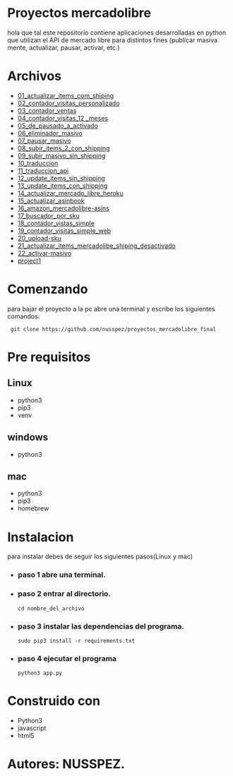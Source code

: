 # Proyectos mercadolibre

hola que tal este repositorio contiene aplicaciones desarrolladas en python que utilizan el API de mercado libre para distintos fines (publicar masiva mente, actualizar, pausar, activar, etc.)

# Archivos

 - [01_actualizar_items_com_shiping](https://github.com/nusspez/proyectos_mercadolibre_final/tree/master/01_actualizar_items_com_shiping)
 - [02_contador_visitas_personalizado](https://github.com/nusspez/proyectos_mercadolibre_final/tree/master/02_contador_visitas_personalizado)
 - [03_contador_ventas](https://github.com/nusspez/proyectos_mercadolibre_final/tree/master/03_contador_ventas)
 - [04_contador_visitas_12 _meses](https://github.com/nusspez/proyectos_mercadolibre_final/tree/master/04_contador_visitas_12%20_meses)
 - [05_de_pausado_a_activado](https://github.com/nusspez/proyectos_mercadolibre_final/tree/master/05_de_pausado_a_activado)
 - [06_eliminador_masivo](https://github.com/nusspez/proyectos_mercadolibre_final/tree/master/06_eliminador_masivo)
 - [07_pausar_masivo](https://github.com/nusspez/proyectos_mercadolibre_final/tree/master/07_pausar_masivo)
 - [08_subir_items_2_con_shipping](https://github.com/nusspez/proyectos_mercadolibre_final/tree/master/08_subir_items_2_con_shipping)
 - [09_subir_masivo_sin_shipping](https://github.com/nusspez/proyectos_mercadolibre_final/tree/master/09_subir_masivo_sin_shipping)
 - [10_traduccion](https://github.com/nusspez/proyectos_mercadolibre_final/tree/master/10_traduccion)
 - [11_traduccion_api](https://github.com/nusspez/proyectos_mercadolibre_final/tree/master/11_traduccion_api)
 - [12_update_items_sin_shipping](https://github.com/nusspez/proyectos_mercadolibre_final/tree/master/12_update_items_sin_shipping)
 - [13_update_items_con_shipping](https://github.com/nusspez/proyectos_mercadolibre_final/tree/master/13_update_items_con_shipping)
 - [14_actualizar_mercado_libre_heroku](https://github.com/nusspez/proyectos_mercadolibre_final/tree/master/14_actualizar_mercado_libre_heroku)
 - [15_actualizar_asinbook](https://github.com/nusspez/proyectos_mercadolibre_final/tree/master/15_actualizar_asinbook)
 - [16_amazon_mercadolibre-asins](https://github.com/nusspez/proyectos_mercadolibre_final/tree/master/16_amazon_mercadolibre-asins)
 - [17_buscador_por_sku](https://github.com/nusspez/proyectos_mercadolibre_final/tree/master/17_buscador_por_sku)
 - [18_contador_vistas_simple](https://github.com/nusspez/proyectos_mercadolibre_final/tree/master/18_contador_vistas_simple)
 - [19_contador_visitas_simple_web](https://github.com/nusspez/proyectos_mercadolibre_final/tree/master/19_contador_visitas_simple_web)
 - [20_upload-sku](https://github.com/nusspez/proyectos_mercadolibre_final/tree/master/20_upload-sku)
 - [21_actualizar_items_mercadolibe_shiping_desactivado](https://github.com/nusspez/proyectos_mercadolibre_final/tree/master/21_actualizar_items_mercadolibe_shiping_desactivado)
 - [22_activar-masivo](https://github.com/nusspez/proyectos_mercadolibre_final/tree/master/22_activar-masivo)
 - [project1]()

# Comenzando

para bajar el proyecto a la pc  abre una terminal y escribe los siguientes comandos:
```
 git clone https://github.com/nusspez/proyectos_mercadolibre_final
```

# Pre requisitos

## Linux

 - python3
 - pip3
 - venv

## windows

 - python3

## mac

- python3
- pip3
- homebrew

# Instalacion

para instalar debes de seguir los siguientes pasos(Linux y mac)

- ### paso 1 abre una terminal.

-  ### paso 2 entrar al directorio.

	`cd nombre_del_archivo`

- ### paso 3 instalar las dependencias del programa.

	`sudo pip3 install -r requirements.txt`

- ### paso 4 ejecutar el programa

	`python3 app.py`

# Construido con

 - Python3
 - javascript
 - html5

# Autores: NUSSPEZ.
